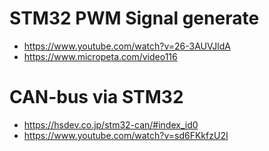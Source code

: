 # STM32 PWM Signal generate
- https://www.youtube.com/watch?v=26-3AUVJldA
- https://www.micropeta.com/video116
# CAN-bus via STM32
- https://hsdev.co.jp/stm32-can/#index_id0
- https://www.youtube.com/watch?v=sd6FKkfzU2I
